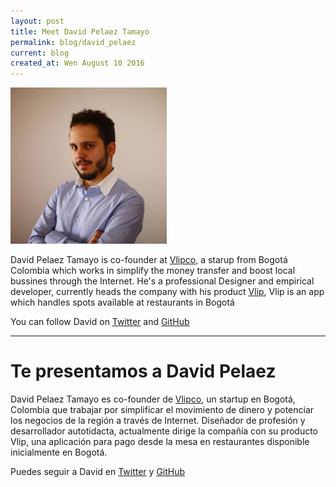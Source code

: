 ```yaml
---
layout: post
title: Meet David Pelaez Tamayo
permalink: blog/david_pelaez
current: blog
created_at: Wen August 10 2016
---
```


![David Pelaez](/img/speakers/david.jpg)

David Pelaez Tamayo is co-founder at [Vlipco][VL], a starup from Bogotá Colombia which works in simplify the money transfer and boost local bussines through the Internet. He's a professional Designer and empirical developer, currently heads the company with his product [Vlip][vl], Vlip is an app which handles spots available at restaurants in Bogotá


You can follow David on [Twitter][TW] and [GitHub][GH]

* * *

# Te presentamos a David Pelaez

David Pelaez Tamayo es co-founder de [Vlipco][VL], un startup en Bogotá, Colombia que trabajar por simplificar el movimiento de dinero y potenciar los negocios de la región a través de Internet. Diseñador de profesión y desarrollador autotidacta, actualmente dirige la compañía con su producto Vlip, una aplicación para pago desde la mesa en restaurantes disponible inicialmente en Bogotá.

Puedes seguir a David en [Twitter][TW] y [GitHub][GH]

[gh]: https://github.com/davidpelaez
[tw]: https://twitter.com/davidpelaez
[vl]: https://vlip.co/
